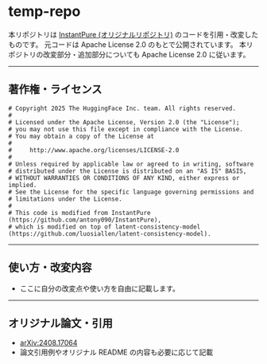 # temp-repo

本リポジトリは [InstantPure (オリジナルリポジトリ)](https://github.com/antony090/InstantPure) のコードを引用・改変したものです。
元コードは Apache License 2.0 のもとで公開されています。
本リポジトリの改変部分・追加部分についても Apache License 2.0 に従います。

---

## 著作権・ライセンス

```
# Copyright 2025 The HuggingFace Inc. team. All rights reserved.
#
# Licensed under the Apache License, Version 2.0 (the "License");
# you may not use this file except in compliance with the License.
# You may obtain a copy of the License at
#
#     http://www.apache.org/licenses/LICENSE-2.0
#
# Unless required by applicable law or agreed to in writing, software
# distributed under the License is distributed on an "AS IS" BASIS,
# WITHOUT WARRANTIES OR CONDITIONS OF ANY KIND, either express or implied.
# See the License for the specific language governing permissions and
# limitations under the License.
#
# This code is modified from InstantPure (https://github.com/antony090/InstantPure),
# which is modified on top of latent-consistency-model (https://github.com/luosiallen/latent-consistency-model).
```

---

## 使い方・改変内容

- ここに自分の改変点や使い方を自由に記載します。

---

## オリジナル論文・引用

- [arXiv:2408.17064](https://arxiv.org/abs/2408.17064)
- 論文引用例やオリジナル README の内容も必要に応じて記載
